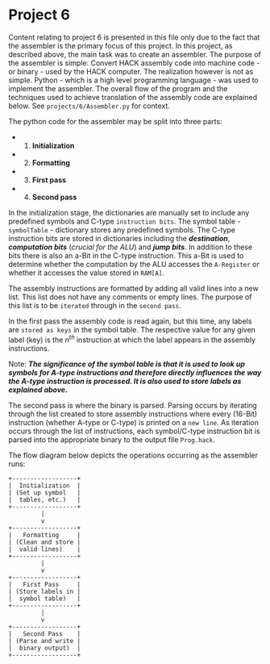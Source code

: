 # Project 6

Content relating to project 6 is presented in this file only due to the fact that the assembler is the primary focus of this project. In this project, as described above, the main task was to create an assembler. The purpose of the assembler is simple: Convert HACK assembly code into machine code - or binary - used by the HACK computer. The realization however is not as simple. Python - which is a high level programming language - was used to implement the assembler. The overall flow of the program and the techniques used to achieve translation of the assembly code are explained below. See `projects/6/Assembler.py` for context.

The python code for the assembler may be split into three parts: 

- 1. **Initialization**
- 2. **Formatting**
- 3. **First pass**
- 4. **Second pass**

In the initialization stage, the dictionaries are manually set to include any predefined symbols and C-type `instruction bits`. The symbol table - `symbolTable` - dictionary stores any predefined symbols. The C-type instruction bits are stored in dictionaries including the **_destination_**, **_computation bits_** (_crucial for the ALU_) and **_jump bits_**. In addition to these bits there is also an a-Bit in the C-type instruction. This a-Bit is used to determine whether the computation by the ALU accesses the `A-Register` or whether it accesses the value stored in `RAM[A]`.

The assembly instructions are formatted by adding all valid lines into a new list. This list does not have any comments or empty lines. The purpose of this list is to be `iterated` through in the `second pass`.

In the first pass the assembly code is read again, but this time, any labels are `stored as keys` in the symbol table. The respective value for any given label (key) is the _n<sup>th</sup>_ instruction at which the label appears in the assembly instructions.

Note: _**The significance of the symbol table is that it is used to look up symbols for A-type instructions and therefore directly influences the way the A-type instruction is processed. It is also used to store labels as explained above.**_

The second pass is where the binary is parsed. Parsing occurs by iterating through the list created to store assembly instructions where every (16-Bit) instruction (whether A-type or C-type) is printed on a `new line`. As iteration occurs through the list of instructions, each symbol/C-type instruction bit is parsed into the appropriate binary to the output file `Prog.hack`.

The flow diagram below depicts the operations occurring as the assembler runs:

```
+------------------+
|  Initialization  |
| (Set up symbol   |
|  tables, etc.)   |
+------------------+
         |
         v
+------------------+
|   Formatting     |
| (Clean and store |
|  valid lines)    |
+------------------+
         |
         v
+------------------+
|   First Pass     |
| (Store labels in |
|  symbol table)   |
+------------------+
         |
         v
+------------------+
|   Second Pass    |
| (Parse and write |
|  binary output)  |
+------------------+
```